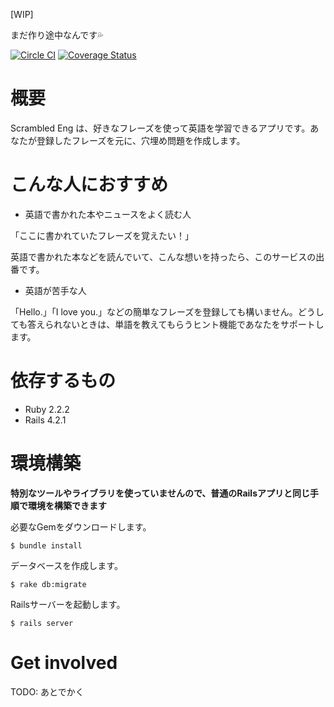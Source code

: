 [WIP]

まだ作り途中なんです:sweat_drops:

[![Circle CI](https://circleci.com/gh/odaillyjp/scrambled_eng.svg?style=svg&circle-token=80b0afb87b9d64dbf2f3f303215e244e349d4211)](https://circleci.com/gh/odaillyjp/scrambled_eng)
[![Coverage Status](https://coveralls.io/repos/odaillyjp/scrambled_eng/badge.svg?branch=master)](https://coveralls.io/r/odaillyjp/scrambled_eng?branch=master)

# 概要

Scrambled Eng は、好きなフレーズを使って英語を学習できるアプリです。あなたが登録したフレーズを元に、穴埋め問題を作成します。

# こんな人におすすめ

- 英語で書かれた本やニュースをよく読む人

「ここに書かれていたフレーズを覚えたい！」

英語で書かれた本などを読んでいて、こんな想いを持ったら、このサービスの出番です。

- 英語が苦手な人

「Hello.」「I love you.」などの簡単なフレーズを登録しても構いません。どうしても答えられないときは、単語を教えてもらうヒント機能であなたをサポートします。

# 依存するもの

- Ruby 2.2.2
- Rails 4.2.1

# 環境構築

**特別なツールやライブラリを使っていませんので、普通のRailsアプリと同じ手順で環境を構築できます**

必要なGemをダウンロードします。

```
$ bundle install
```

データベースを作成します。

```
$ rake db:migrate
```

Railsサーバーを起動します。

```
$ rails server
```

# Get involved

TODO: あとでかく
